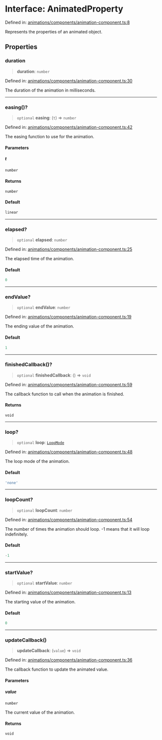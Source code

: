 # Interface: AnimatedProperty

Defined in: [animations/components/animation-component.ts:8](https://github.com/Forge-Game-Engine/Forge/blob/7b95769650b59c5ba12aa490e41717344ca6bf1e/src/animations/components/animation-component.ts#L8)

Represents the properties of an animated object.

## Properties

### duration

> **duration**: `number`

Defined in: [animations/components/animation-component.ts:30](https://github.com/Forge-Game-Engine/Forge/blob/7b95769650b59c5ba12aa490e41717344ca6bf1e/src/animations/components/animation-component.ts#L30)

The duration of the animation in milliseconds.

***

### easing()?

> `optional` **easing**: (`t`) => `number`

Defined in: [animations/components/animation-component.ts:42](https://github.com/Forge-Game-Engine/Forge/blob/7b95769650b59c5ba12aa490e41717344ca6bf1e/src/animations/components/animation-component.ts#L42)

The easing function to use for the animation.

#### Parameters

##### t

`number`

#### Returns

`number`

#### Default

```ts
linear
```

***

### elapsed?

> `optional` **elapsed**: `number`

Defined in: [animations/components/animation-component.ts:25](https://github.com/Forge-Game-Engine/Forge/blob/7b95769650b59c5ba12aa490e41717344ca6bf1e/src/animations/components/animation-component.ts#L25)

The elapsed time of the animation.

#### Default

```ts
0
```

***

### endValue?

> `optional` **endValue**: `number`

Defined in: [animations/components/animation-component.ts:19](https://github.com/Forge-Game-Engine/Forge/blob/7b95769650b59c5ba12aa490e41717344ca6bf1e/src/animations/components/animation-component.ts#L19)

The ending value of the animation.

#### Default

```ts
1
```

***

### finishedCallback()?

> `optional` **finishedCallback**: () => `void`

Defined in: [animations/components/animation-component.ts:59](https://github.com/Forge-Game-Engine/Forge/blob/7b95769650b59c5ba12aa490e41717344ca6bf1e/src/animations/components/animation-component.ts#L59)

The callback function to call when the animation is finished.

#### Returns

`void`

***

### loop?

> `optional` **loop**: [`LoopMode`](../type-aliases/LoopMode.md)

Defined in: [animations/components/animation-component.ts:48](https://github.com/Forge-Game-Engine/Forge/blob/7b95769650b59c5ba12aa490e41717344ca6bf1e/src/animations/components/animation-component.ts#L48)

The loop mode of the animation.

#### Default

```ts
'none'
```

***

### loopCount?

> `optional` **loopCount**: `number`

Defined in: [animations/components/animation-component.ts:54](https://github.com/Forge-Game-Engine/Forge/blob/7b95769650b59c5ba12aa490e41717344ca6bf1e/src/animations/components/animation-component.ts#L54)

The number of times the animation should loop. -1 means that it will loop indefinitely.

#### Default

```ts
-1
```

***

### startValue?

> `optional` **startValue**: `number`

Defined in: [animations/components/animation-component.ts:13](https://github.com/Forge-Game-Engine/Forge/blob/7b95769650b59c5ba12aa490e41717344ca6bf1e/src/animations/components/animation-component.ts#L13)

The starting value of the animation.

#### Default

```ts
0
```

***

### updateCallback()

> **updateCallback**: (`value`) => `void`

Defined in: [animations/components/animation-component.ts:36](https://github.com/Forge-Game-Engine/Forge/blob/7b95769650b59c5ba12aa490e41717344ca6bf1e/src/animations/components/animation-component.ts#L36)

The callback function to update the animated value.

#### Parameters

##### value

`number`

The current value of the animation.

#### Returns

`void`
